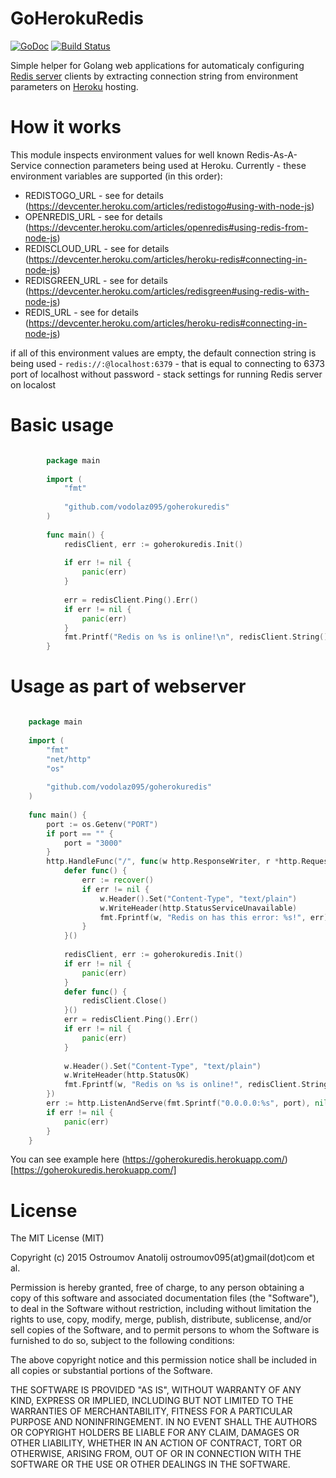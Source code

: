 GoHerokuRedis
=================================

[![GoDoc](https://godoc.org/github.com/vodolaz095/goherokuredis?status.svg)](https://godoc.org/github.com/vodolaz095/goherokuredis)
[![Build Status](https://travis-ci.org/vodolaz095/goherokuredis.svg?branch=master)](https://travis-ci.org/vodolaz095/goherokuredis)

Simple helper for Golang web applications for automaticaly configuring [Redis server](http://redis.io) clients by
extracting connection string from environment parameters on [Heroku](http://heroku.com/) hosting.

How it works
=================================
This module inspects environment values for well known Redis-As-A-Service
connection parameters being used at Heroku. Currently - these environment variables are supported (in this order):

- REDISTOGO_URL - see for details (https://devcenter.heroku.com/articles/redistogo#using-with-node-js)
- OPENREDIS_URL - see for details (https://devcenter.heroku.com/articles/openredis#using-redis-from-node-js)
- REDISCLOUD_URL - see for details (https://devcenter.heroku.com/articles/heroku-redis#connecting-in-node-js)
- REDISGREEN_URL - see for details (https://devcenter.heroku.com/articles/redisgreen#using-redis-with-node-js)
- REDIS_URL - see for details (https://devcenter.heroku.com/articles/heroku-redis#connecting-in-node-js)

if all of this environment values are empty, the default connection string is being used - `redis://:@localhost:6379` - that is equal to 
connecting to 6373 port of localhost without password - stack settings for running Redis server on localost

Basic usage
=================================


```go 

		package main
		
		import (
			"fmt"
		
			"github.com/vodolaz095/goherokuredis"
		)
		
		func main() {
			redisClient, err := goherokuredis.Init()
		
			if err != nil {
				panic(err)
			}
		
			err = redisClient.Ping().Err()
			if err != nil {
				panic(err)
			}
			fmt.Printf("Redis on %s is online!\n", redisClient.String())
		}


```


Usage as part of webserver
=============================

```go

	package main
	
	import (
		"fmt"
		"net/http"
		"os"
	
		"github.com/vodolaz095/goherokuredis"
	)
	
	func main() {
		port := os.Getenv("PORT")
		if port == "" {
			port = "3000"
		}
		http.HandleFunc("/", func(w http.ResponseWriter, r *http.Request) {
			defer func() {
				err := recover()
				if err != nil {
					w.Header().Set("Content-Type", "text/plain")
					w.WriteHeader(http.StatusServiceUnavailable)
					fmt.Fprintf(w, "Redis on has this error: %s!", err)
				}
			}()
	
			redisClient, err := goherokuredis.Init()
			if err != nil {
				panic(err)
			}
			defer func() {
				redisClient.Close()
			}()
			err = redisClient.Ping().Err()
			if err != nil {
				panic(err)
			}
	
			w.Header().Set("Content-Type", "text/plain")
			w.WriteHeader(http.StatusOK)
			fmt.Fprintf(w, "Redis on %s is online!", redisClient.String())
		})
		err := http.ListenAndServe(fmt.Sprintf("0.0.0.0:%s", port), nil)
		if err != nil {
			panic(err)
		}
	}

```

You can see example here (https://goherokuredis.herokuapp.com/)[https://goherokuredis.herokuapp.com/]

License
=================================
The MIT License (MIT)

Copyright (c) 2015 Ostroumov Anatolij ostroumov095(at)gmail(dot)com et al.

Permission is hereby granted, free of charge, to any person obtaining a copy of this software and associated documentation files (the "Software"), to deal in the Software without restriction, including without limitation the rights to use, copy, modify, merge, publish, distribute, sublicense, and/or sell copies of the Software, and to permit persons to whom the Software is furnished to do so, subject to the following conditions:

The above copyright notice and this permission notice shall be included in all copies or substantial portions of the Software.

THE SOFTWARE IS PROVIDED "AS IS", WITHOUT WARRANTY OF ANY KIND, EXPRESS OR IMPLIED, INCLUDING BUT NOT LIMITED TO THE WARRANTIES OF MERCHANTABILITY, FITNESS FOR A PARTICULAR PURPOSE AND NONINFRINGEMENT. IN NO EVENT SHALL THE AUTHORS OR COPYRIGHT HOLDERS BE LIABLE FOR ANY CLAIM, DAMAGES OR OTHER LIABILITY, WHETHER IN AN ACTION OF CONTRACT, TORT OR OTHERWISE, ARISING FROM, OUT OF OR IN CONNECTION WITH THE SOFTWARE OR THE USE OR OTHER DEALINGS IN THE SOFTWARE.
